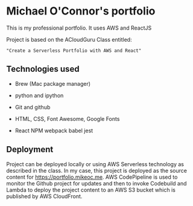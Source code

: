 # Michael O'Connor's portfolio

This is my professional portfolio. It uses AWS and ReactJS

Project is based on the ACloudGuru Class entitled: 

	"Create a Serverless Portfolio with AWS and React"

## Technologies used

- Brew (Mac package manager)

- python and ipython

- Git and github

- HTML, CSS, Font Awesome, Google Fonts

- React NPM webpack babel jest

## Deployment

Project can be deployed locally or using AWS Serverless technology as described in the class.
In my case, this project is deployed as the source content for https://portfolio.mikeoc.me.
AWS CodePipeline is used to monitor the Github project for updates and then to invoke Codebuild
and Lambda to deploy the project content to an AWS S3 bucket which is published by AWS CloudFront.
